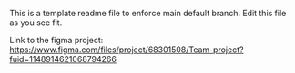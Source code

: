 This is a template readme file to enforce main default branch. Edit this file as you see fit.


Link to the figma project: https://www.figma.com/files/project/68301508/Team-project?fuid=1148914621068794266
